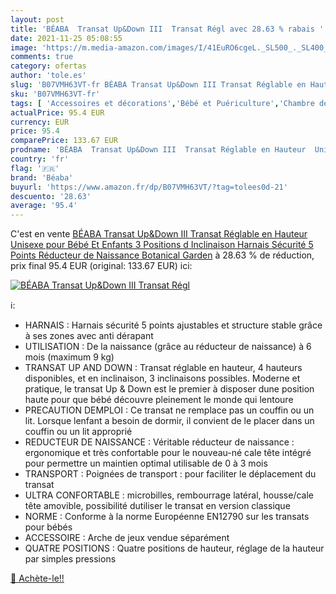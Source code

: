 ```yaml
---
layout: post
title: 'BÉABA  Transat Up&Down III  Transat Régl avec 28.63 % rabais '
date: 2021-11-25 05:08:55
image: 'https://m.media-amazon.com/images/I/41EuRO6cgeL._SL500_._SL400_.jpg'
comments: true
category: ofertas
author: 'tole.es'
slug: 'B07VMH63VT-fr BÉABA Transat Up&Down III Transat Réglable en Hauteur...'
sku: 'B07VMH63VT-fr'
tags: [ 'Accessoires et décorations','Bébé et Puériculture','Chambre de bébé','Hamacs','Mobiles','Mobilier','béaba', ]
actualPrice: 95.4 EUR
currency: EUR
price: 95.4
comparePrice: 133.67 EUR
prodname: 'BÉABA  Transat Up&Down III  Transat Réglable en Hauteur  Unisexe pour Bébé Et Enfants  3 Positions d Inclinaison  Harnais Sécurité 5 Points  Réducteur de Naissance  Botanical Garden'
country: 'fr'
flag: '🇫🇷'
brand: 'Béaba'
buyurl: 'https://www.amazon.fr/dp/B07VMH63VT/?tag=tolees0d-21'
descuento: '28.63'
average: '95.4'
---
```


C'est en vente [BÉABA  Transat Up&Down III  Transat Réglable en Hauteur  Unisexe pour Bébé Et Enfants  3 Positions d Inclinaison  Harnais Sécurité 5 Points  Réducteur de Naissance  Botanical Garden](https://www.amazon.fr/dp/B07VMH63VT/?tag=tolees0d-21)  à  28.63 % de réduction, prix final  95.4 EUR (original: 133.67 EUR) ici:

[![BÉABA  Transat Up&Down III  Transat Régl](https://m.media-amazon.com/images/I/41EuRO6cgeL._SL500_._SL400_.jpg)](https://www.amazon.fr/dp/B07VMH63VT/?tag=tolees0d-21)

ℹ️:

- HARNAIS : Harnais sécurité 5 points ajustables et structure stable grâce à ses zones avec anti dérapant
- UTILISATION : De la naissance (grâce au réducteur de naissance) à 6 mois (maximum 9 kg)
- TRANSAT UP AND DOWN : Transat réglable en hauteur, 4 hauteurs disponibles, et en inclinaison, 3 inclinaisons possibles. Moderne et pratique, le transat Up & Down est le premier à disposer dune position haute pour que bébé découvre pleinement le monde qui lentoure
- PRECAUTION DEMPLOI : Ce transat ne remplace pas un couffin ou un lit. Lorsque lenfant a besoin de dormir, il convient de le placer dans un couffin ou un lit approprié
- REDUCTEUR DE NAISSANCE : Véritable réducteur de naissance : ergonomique et très confortable pour le nouveau-né cale tête intégré pour permettre un maintien optimal utilisable de 0 à 3 mois
- TRANSPORT : Poignées de transport : pour faciliter le déplacement du transat
- ULTRA CONFORTABLE : microbilles, rembourrage latéral, housse/cale tête amovible, possibilité dutiliser le transat en version classique
- NORME : Conforme à la norme Européenne EN12790 sur les transats pour bébés
- ACCESSOIRE : Arche de jeux vendue séparément
- QUATRE POSITIONS : Quatre positions de hauteur, réglage de la hauteur par simples pressions

[🛒 Achète-le!!](https://www.amazon.fr/dp/B07VMH63VT/?tag=tolees0d-21)
